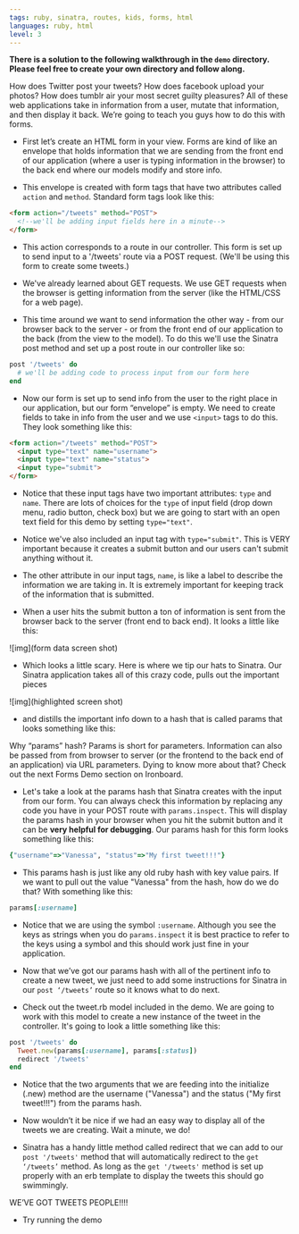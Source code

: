 ```yaml
---
tags: ruby, sinatra, routes, kids, forms, html
languages: ruby, html
level: 3
---
```


**There is a solution to the following walkthrough in the `demo` directory. Please feel free to create your own directory and follow along.**

How does Twitter post your tweets? How does facebook upload your photos? How does tumblr air your most secret guilty pleasures? All of these web applications take in information from a user, mutate that information, and then display it back. We’re going to teach you guys how to do this with forms.

+ First let’s create an HTML form in your view. Forms are kind of like an envelope that holds information that we are sending from the front end of our application (where a user is typing information in the browser) to the back end where our models modify and store info.

+ This envelope is created with form tags that have two 
attributes called `action` and `method`. Standard form tags look like this:

```html
<form action="/tweets" method="POST">
  <!--we'll be adding input fields here in a minute-->
</form>
```

+ This action corresponds to a route in our controller. This form is set up to send input to a '/tweets' route via a POST request. (We'll be using this form to create some tweets.)

+ We've already learned about GET requests. We use GET requests when the browser is getting information from the server (like the HTML/CSS for a web page). 

+ This time around we want to send information the other way - from our browser back to the server - or from the front end of our application to the back (from the view to the model). To do this we'll use the Sinatra post method and set up a post route in our controller like so:

```ruby
post '/tweets' do
  # we'll be adding code to process input from our form here
end
```

+ Now our form is set up to send info from the user to the right place in our application, but our form “envelope” is empty. We need to create fields to take in info from the user and we use `<input>` tags to do this. They look something like this:

```html
<form action="/tweets" method="POST">
  <input type="text" name="username">
  <input type="text" name="status">
  <input type="submit">
</form>
```
+ Notice that these input tags have two important attributes: `type` and `name`. There are lots of choices for the `type` of input field (drop down menu, radio button, check box) but we are going to start with an open text field for this demo by setting `type="text"`. 

+ Notice we've also included an input tag with `type="submit"`. This is VERY important because it creates a submit button and our users can't submit anything without it.

+ The other attribute in our input tags, `name`, is like a label to describe the information we are taking in. It is extremely important for keeping track of the information that is submitted.

+ When a user hits the submit button a ton of information is sent from the browser back to the server (front end to back end). It looks a little like this:

![img](form data screen shot)

+ Which looks a little scary. Here is where we tip our hats to Sinatra. Our Sinatra application takes all of this crazy code, pulls out the important pieces

![img](highlighted screen shot)

+ and distills the important info down to a hash that is called params that looks something like this:


Why “params” hash? Params is short for parameters. 
Information can also be passed from from browser to server (or the frontend to the back end of an application) via URL parameters. Dying to know more about that? Check out the next Forms Demo section on Ironboard. 

+ Let's take a look at the params hash that Sinatra creates with the input from our form. You can always check this information by replacing any code you have in your POST route with `params.inspect`. This will display the params hash in your browser when you hit the submit button and it can be **very helpful for debugging**. Our params hash for this form looks something like this:

```ruby
{"username"=>"Vanessa", "status"=>"My first tweet!!!"}
```

+ This params hash is just like any old ruby hash with key value pairs. If we want to pull out the value "Vanessa" from the hash, how do we do that? With something like this:

```ruby
params[:username]
```

+ Notice that we are using the symbol `:username`. Although you see the keys as strings when you do `params.inspect` it is best practice to refer to the keys using a symbol and this should work just fine in your application.

+ Now that we’ve got our params hash with all of the pertinent info to create a new tweet, we just need to add some instructions for Sinatra in our `post ‘/tweets’` route so it knows what to do next.

+ Check out the tweet.rb model included in the demo. We are going to work with this model to create a new instance of the tweet in the controller. It's going to look a little something like this:

```ruby
post '/tweets' do
  Tweet.new(params[:username], params[:status])
  redirect '/tweets'
end
```

+ Notice that the two arguments that we are feeding into the initialize (.new) method are the username ("Vanessa") and the status ("My first tweet!!!") from the params hash.

+ Now wouldn’t it be nice if we had an easy way to display all of the tweets we are creating. Wait a minute, we do!

+ Sinatra has a handy little method called redirect that we can add to our `post '/tweets'` method that will automatically redirect to the `get ‘/tweets’` method. As long as the `get '/tweets'` method is set up properly with an erb template to display the tweets this should go swimmingly.

WE’VE GOT TWEETS PEOPLE!!!!

+ Try running the demo 
